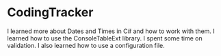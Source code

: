 # CodingTracker

I learned more about Dates and Times in C# and how to work with them. I learned how to use the ConsoleTableExt library. I spent some time on validation. I also learned how to use a configuration file.
